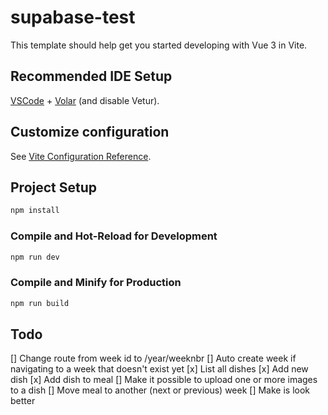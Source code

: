 # supabase-test

This template should help get you started developing with Vue 3 in Vite.

## Recommended IDE Setup

[VSCode](https://code.visualstudio.com/) + [Volar](https://marketplace.visualstudio.com/items?itemName=Vue.volar) (and disable Vetur).

## Customize configuration

See [Vite Configuration Reference](https://vite.dev/config/).

## Project Setup

```sh
npm install
```

### Compile and Hot-Reload for Development

```sh
npm run dev
```

### Compile and Minify for Production

```sh
npm run build
```

## Todo
[] Change route from week id to /year/weeknbr
  [] Auto create week if navigating to a week that doesn't exist yet
[x] List all dishes
[x] Add new dish
[x] Add dish to meal
[] Make it possible to upload one or more images to a dish
[] Move meal to another (next or previous) week
[] Make is look better